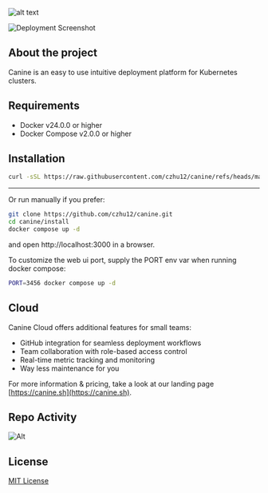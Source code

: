 ![alt text](https://github.com/czhu12/canine/blob/main/public/images/logo-full.png?raw=true)

![Deployment Screenshot](https://raw.githubusercontent.com/czhu12/canine/refs/heads/main/public/images/deployment_styled.png)

## About the project
Canine is an easy to use intuitive deployment platform for Kubernetes clusters.

## Requirements

* Docker v24.0.0 or higher
* Docker Compose v2.0.0 or higher

## Installation
```bash
curl -sSL https://raw.githubusercontent.com/czhu12/canine/refs/heads/main/install/install.sh | bash
```
---

Or run manually if you prefer:
```bash
git clone https://github.com/czhu12/canine.git
cd canine/install
docker compose up -d
```
and open http://localhost:3000 in a browser.

To customize the web ui port, supply the PORT env var when running docker compose:
```bash
PORT=3456 docker compose up -d
```

## Cloud

Canine Cloud offers additional features for small teams:
- GitHub integration for seamless deployment workflows
- Team collaboration with role-based access control
- Real-time metric tracking and monitoring
- Way less maintenance for you

For more information & pricing, take a look at our landing page [https://canine.sh](https://canine.sh).

## Repo Activity
![Alt](https://repobeats.axiom.co/api/embed/0af4ce8a75f4a12ec78973ddf7021c769b9a0051.svg "Repobeats analytics image")

## License

[MIT License](https://github.com/czhu12/canine/blob/main/LICENSE)
